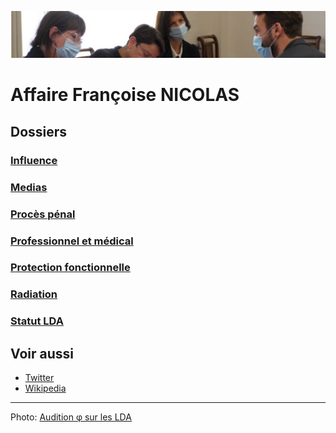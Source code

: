 ![image-mise-en-avant](../_aux/phi.png)

# Affaire Françoise NICOLAS

## Dossiers
### [Influence](./influence.md)
### [Medias](./medias.md)
### [Procès pénal](./aplogan.md)
### [Professionnel et médical](./promed.md)
### [Protection fonctionnelle](./pf.md)
### [Radiation](./radiation.md)
### [Statut LDA](./reqlda.md)

## Voir aussi
* [Twitter](https://twitter.com/FranoiseNicolas)
* [Wikipedia](https://fr.wikipedia.org/wiki/Fran%C3%A7oise_Nicolas_(diplomate))

---
Photo: [Audition φ sur les LDA](attrib.md#phi)

